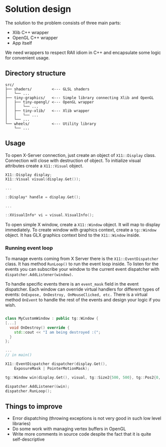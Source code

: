 # Solution design

The solution to the problem consists of three main parts:

- Xlib C++ wrapper
- OpenGL C++ wrapper
- App itself

We need wrappers to respect RAII idiom in C++ and encapsulate some logic for 
convenient usage.

## Directory structure

```
src/
├── shaders/         <--- GLSL shaders
│   └── ...
├── tiny-graphics/   <--- Simple library connecting Xlib and OpenGL
│   ├── tiny-opengl/ <--- OpenGL wrapper
│   │   └── ...
│   ├── tiny-xlib/   <--- Xlib wrapper
│   │   └── ...
│   └── ...
└── wheels/          <--- Utility library 
    └── ...
```

## Usage

To open X-Server connection, just create an object of `X11::Display` class. 
Connection will close with destruction of object. To initialize visual 
attributes create a `X11::Visual` object.

```C++
X11::Display display;
X11::Visual visual(display.Get());

...

::Display* handle = display.Get();

...

::XVisualInfo* vi = visual.VisualInfo();
```

To open simple X window, create a `X11::Window` object. It will map to display 
immediately. To create window with graphics context, create a `tg::Window` object. 
It has GLX graphics context bind to the `X11::Window` inside.

### Running event loop

To manage events coming from X Server there is the `X11::EventDispatcher` class. 
It has method `RunLoop()` to run the event loop inside. To listen for the events
you can subscribe your window to the current event dispatcher with
`dispatcher.AddListener(window)`.


To handle specific events there is an `event_mask` field in the event dispatcher.
Each window can override virtual handlers for different types of events:
`OnExpose, OnDestroy, OnMouseClicked, etc.` There is a virtual method `OnEvent` to 
handle the rest of the events and design your logic if you wish.

```C++

class MyCustomWindow : public tg::Window {
[...]
  void OnDestroy() override {
    std::cout << "I am being destroyed :(";
  }
};

...
// in main()

X11::EventDispatcher dispatcher(display.Get(), 
    ExposureMask | PointerMotionMask);

tg::Window win(display.Get(), visual, tg::Size2{500, 500}, tg::Pos2{0, 0});

dispatcher.AddListener(&win);
dispatcher.RunLoop();
```

## Things to improve

- Error dispatching (throwing exceptions is not very good in such low level libraries)
- Do some work with managing vertex buffers in OpenGL
- Write more comments in source code despite the fact that it is quite self-descriptive
